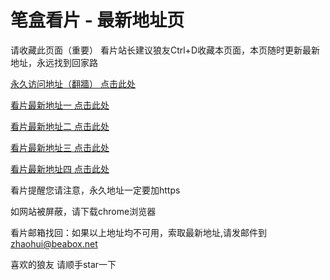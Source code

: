 # 笔盒看片 - 最新地址页

请收藏此页面（重要）
看片站长建议狼友Ctrl+D收藏本页面，本页随时更新最新地址，永远找到回家路

[永久访问地址（翻牆） 点击此处](https://beabox.net/)

[看片最新地址一 点击此处](https://bhw3h2p3v5v3.shop)

[看片最新地址二 点击此处](https://bhu6k6w6n5k3.shop)

[看片最新地址三 点击此处](https://bhl9u5b2x6t3.shop)

[看片最新地址四 点击此处](https://bhz3m5j7x2k7.shop)

看片提醒您请注意，永久地址一定要加https

如网站被屏蔽，请下载chrome浏览器

看片邮箱找回：如果以上地址均不可用，索取最新地址,请发邮件到 zhaohui@beabox.net

喜欢的狼友 请顺手star一下